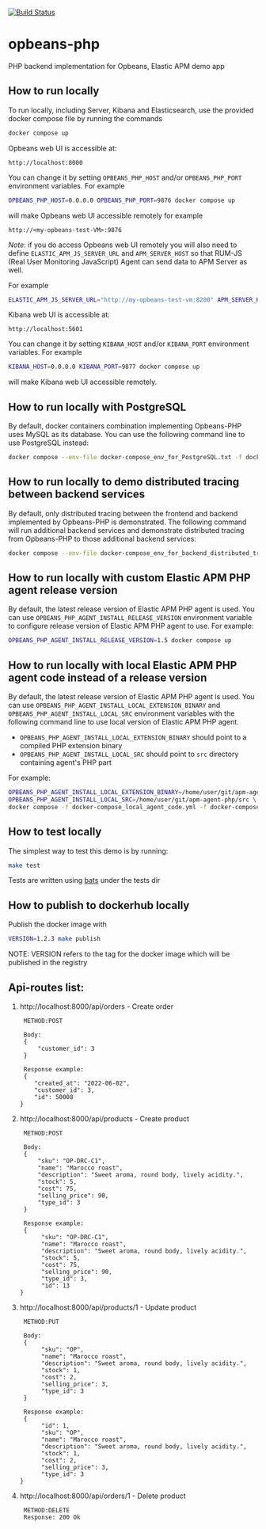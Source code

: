 [![Build Status](https://github.com/elastic/opbeans-php/actions/workflows/test.yml/badge.svg)](https://github.com/elastic/opbeans-php/actions/workflows/test.yml)

# opbeans-php
PHP backend implementation for Opbeans, Elastic APM demo app

## How to run locally
To run locally, including Server, Kibana and Elasticsearch, use the provided docker compose file by running the commands
```bash
docker compose up
```

Opbeans web UI is accessible at:
```
http://localhost:8000
```
You can change it by setting `OPBEANS_PHP_HOST` and/or `OPBEANS_PHP_PORT` environment variables.
For example 
```bash
OPBEANS_PHP_HOST=0.0.0.0 OPBEANS_PHP_PORT=9876 docker compose up
```
will make Opbeans web UI accessible remotely for example
```
http://<my-opbeans-test-VM>:9876
```

*Note*: if you do access Opbeans web UI remotely
you will also need to define `ELASTIC_APM_JS_SERVER_URL` and `APM_SERVER_HOST`
so that RUM-JS (Real User Monitoring JavaScript) Agent can send data to APM Server as well.

For example
```bash
ELASTIC_APM_JS_SERVER_URL="http://my-opbeans-test-vm:8200" APM_SERVER_HOST=0.0.0.0 OPBEANS_PHP_HOST=0.0.0.0 OPBEANS_PHP_PORT=9876 docker compose up
```

Kibana web UI is accessible at:
```
http://localhost:5601
```
You can change it by setting `KIBANA_HOST` and/or `KIBANA_PORT` environment variables.
For example
```bash
KIBANA_HOST=0.0.0.0 KIBANA_PORT=9877 docker compose up
```
will make Kibana web UI accessible remotely.

## How to run locally with PostgreSQL

By default, docker containers combination implementing Opbeans-PHP uses MySQL as its database.
You can use the following command line to use PostgreSQL instead:  

```bash
docker compose --env-file docker-compose_env_for_PostgreSQL.txt -f docker-compose_PostgreSQL.yml -f docker-compose.yml up
```

## How to run locally to demo distributed tracing between backend services

By default, only distributed tracing between the frontend and backend implemented by Opbeans-PHP
is demonstrated.
The following command will run additional backend services
and demonstrate distributed tracing from Opbeans-PHP to those additional backend services:   

```bash
docker compose --env-file docker-compose_env_for_backend_distributed_tracing.txt -f docker-compose.yml -f docker-compose_backend_distributed_tracing.yml up
```

## How to run locally with custom Elastic APM PHP agent release version

By default, the latest release version of Elastic APM PHP agent is used.
You can use `OPBEANS_PHP_AGENT_INSTALL_RELEASE_VERSION` environment variable to configure release version of Elastic APM PHP agent to use.
For example:

```bash
OPBEANS_PHP_AGENT_INSTALL_RELEASE_VERSION=1.5 docker compose up
```

## How to run locally with local Elastic APM PHP agent code instead of a release version

By default, the latest release version of Elastic APM PHP agent is used.
You can use `OPBEANS_PHP_AGENT_INSTALL_LOCAL_EXTENSION_BINARY` and `OPBEANS_PHP_AGENT_INSTALL_LOCAL_SRC` environment variables
with the following command line to use local version of Elastic APM PHP agent.
- `OPBEANS_PHP_AGENT_INSTALL_LOCAL_EXTENSION_BINARY` should point to a compiled PHP extension binary
- `OPBEANS_PHP_AGENT_INSTALL_LOCAL_SRC` should point to `src` directory containing agent's PHP part

For example:

```bash
OPBEANS_PHP_AGENT_INSTALL_LOCAL_EXTENSION_BINARY=/home/user/git/apm-agent-php/src/ext/modules/elastic_apm.so \
OPBEANS_PHP_AGENT_INSTALL_LOCAL_SRC=/home/user/git/apm-agent-php/src \
docker compose -f docker-compose_local_agent_code.yml -f docker-compose.yml up
```

## How to test locally

The simplest way to test this demo is by running:

```bash
make test
```

Tests are written using [bats](https://github.com/sstephenson/bats) under the tests dir

## How to publish to dockerhub locally

Publish the docker image with

```bash
VERSION=1.2.3 make publish
```

NOTE: VERSION refers to the tag for the docker image which will be published in the registry

## Api-routes list:

1. http://localhost:8000/api/orders - Create order
            
        METHOD:POST

        Body: 
        {
            "customer_id": 3
        }

        Response example:
        {
           "created_at": "2022-06-02",
           "customer_id": 3,
           "id": 50008
       }

2. http://localhost:8000/api/products - Create product

        METHOD:POST

        Body: 
        {
            "sku": "OP-DRC-C1",
            "name": "Marocco roast",
            "description": "Sweet aroma, round body, lively acidity.",
            "stock": 5,
            "cost": 75,
            "selling_price": 90,
            "type_id": 3
        }

        Response example:
        {
             "sku": "OP-DRC-C1",
             "name": "Marocco roast",
             "description": "Sweet aroma, round body, lively acidity.",
             "stock": 5,
             "cost": 75,
             "selling_price": 90,
             "type_id": 3,
             "id": 13
       }

3. http://localhost:8000/api/products/1 - Update product
   
        METHOD:PUT

        Body: 
        {
             "sku": "OP",
             "name": "Marocco roast",
             "description": "Sweet aroma, round body, lively acidity.",
             "stock": 1,
             "cost": 2,
             "selling_price": 3,
             "type_id": 3
        }

        Response example:
        {
             "id": 1,
             "sku": "OP",
             "name": "Marocco roast",
             "description": "Sweet aroma, round body, lively acidity.",
             "stock": 1,
             "cost": 2,
             "selling_price": 3,
             "type_id": 3
       }

4. http://localhost:8000/api/orders/1 - Delete product

        METHOD:DELETE
        Response: 200 Ok
